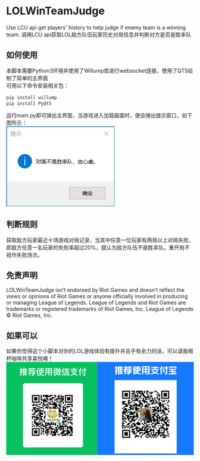 # LOLWinTeamJudge
Use LCU api get players' history to help judge if enemy team is a winning team.
调用LCU api获取LOL敌方队伍玩家历史对局信息并判断对方是否是胜率队  
  
## 如何使用
本脚本需要Python3环境并使用了Willump库进行websocket连接，使用了QT5绘制了简单的主界面  
可用以下命令安装相关包：  
```
pip install willump
pip install PyQt5
```
运行main.py即可弹出主界面，当游戏进入加载画面时，便会弹出提示窗口，如下图所示：  
![image](https://github.com/shallbedif/Picture/blob/main/LOLWinTeamJudge/messagewindow.png)  

## 判断规则
获取敌方玩家最近十场游戏对局记录，当其中任意一位玩家有两局以上对局失败，即敌方任意一名玩家的失败率超过20%，就认为敌方队伍不是胜率队。重开局不视作失败场次。  

## 免责声明
LOLWinTeamJudge isn’t endorsed by Riot Games and doesn’t reflect the views or opinions of Riot Games or anyone officially involved in producing or managing League of Legends. League of Legends and Riot Games are trademarks or registered trademarks of Riot Games, Inc. League of Legends © Riot Games, Inc.

## 如果可以
如果你觉得这个小脚本对你的LOL游戏体验有提升并且手有余力的话，可以请我喝杯咖啡共享喜悦噢！
![image](https://github.com/shallbedif/Picture/blob/main/Awards/combine.png)
